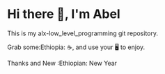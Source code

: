 # Hi there :wave:, I'm  Abel
This is my alx-low_level_programming git repository.

Grab some:Ethiopia: :coffee:, and use your :desktop_computer: to enjoy.

Thanks and New :Ethiopian: New Year